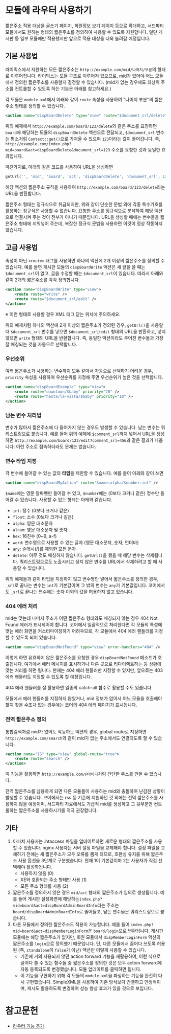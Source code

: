 # 모듈에 라우터 사용하기
짧은주소 적용 대상을 글쓰기 페이지, 회원정보 보기 페이지 등으로 확대하고, 서드파티 모듈에서도 원하는 형태의 짧은주소를 정의하여 사용할 수 있도록 지원합니다. 일단 게시판 등 일부 모듈에만 적용했지만 앞으로 적용 대상을 더욱 늘려갈 예정입니다. 

## 기본 사용법

라이믹스에서 지원하는 모든 짧은주소는 `http://example.com/mid/나머지/부분`의 형태로 이루어집니다. 라이믹스는 모듈 구조로 이루어져 있으므로, mid가 있어야 어느 모듈에서 정의한 짧은주소를 사용할지 결정할 수 있습니다. (mid가 없는 경우에도 최상위 주소를 컨트롤할 수 있도록 하는 기능은 아래를 참고하세요.)

각 모듈은 `module.xml`에서 아래와 같이 `route` 속성을 사용하여 "나머지 부분"의 짧은주소 형태를 정의할 수 있습니다.

```xml
<action name="dispBoardDelete" type="view" route="$document_srl/delete" />
```

위의 예제에서 `http://example.com/board/123/delete`와 같은 주소를 요청하면 `board`에 해당하는 모듈의 `dispBoardDelete` 액션으로 전달되고, `$document_srl` 변수는 평소처럼 `Context::get()`으로 가져올 수 있으며 `123`이라는 값이 들어갑니다. 즉, `http://example.com/index.php?mid=board&act=dispBoardDelete&document_srl=123` 주소를 요청한 것과 동일한 효과입니다.

마찬가지로, 아래와 같은 코드를 사용하여 URL을 생성하면

```php
getUrl('', 'mid', 'board', 'act', 'dispBoardDelete', 'document_srl', 123)
```

해당 액션의 짧은주소 규칙을 사용하여 `http://example.com/board/123/delete`라는 URL을 반환합니다.

짧은주소 형태는 정규식으로 취급되지만, 위와 같이 단순한 문법 외에 각종 특수기호를 활용하는 정규식은 사용할 수 없습니다. 요청한 주소를 정규식으로 분석하여 해당 액션으로 연결시켜 주는 것이 전부가 아니기 때문입니다. URL을 생성할 때에는 변수들을 짧은주소 형태에 끼워넣어 주는데, 복잡한 정규식 문법을 사용하면 이것이 정상 작동하지 않습니다.

## 고급 사용법

속성이 아닌 `<route>` 태그를 사용하면 하나의 액션에 2개 이상의 짧은주소를 정의할 수 있습니다. 예를 들면 게시판 모듈의 `dispBoardWrite` 액션은 새 글을 쓸 때는 `$document_srl`이 없고, 글을 수정할 때는 `$document_srl`이 있습니다. 따라서 아래와 같이 2개의 짧은주소를 각각 정의합니다.

```xml
<action name="dispBoardWrite" type="view">
    <route route="write" />
    <route route="$document_srl/edit" />
</action>
```

※ 이런 형태로 사용할 경우 XML 태그 닫는 위치에 주의하세요.

위의 예제처럼 하나의 액션에 2개 이상의 짧은주소가 정의된 경우,  `getUrl()`을 사용할 때 `$document_srl` 변수를 넣으면 `$document_srl/edit` 형태의 URL을 반환하고, 넣지 않으면 `write` 형태의 URL을 반환합니다. 즉, 동일한 액션이라도 주어진 변수들과 가장 잘 매칭되는 것을 자동으로 선택합니다.

### 우선순위

여러 짧은주소가 사용하는 변수까지 모두 같아서 자동으로 선택하기 어려운 경우, `priority` 속성을 사용하여 우선순위를 지정해 주면 우선순위가 높은 것을 선택합니다.

```xml
<action name="dispBoardExample" type="view">
    <route route="downtown/$baby" priority="20" />
    <route route="hasta/la-vista/$baby" priority="10" />
</action>
```

### 남는 변수 처리법

변수가 많아서 짧은주소에 다 들어가지 않는 경우도 발생할 수 있습니다. 남는 변수는 쿼리스트링으로 붙습니다. 예를 들어 위의 예제에 `$comment_srl`까지 넣어서 URL을 생성하면 `http://example.com/board/123/edit?comment_srl=456`과 같은 결과가 나옵니다. 이런 주소로 접속하더라도 문제는 없습니다.

### 변수 타입 지정

각 변수에 들어갈 수 있는 값의 **타입**을 제한할 수 있습니다. 예를 들어 아래와 같이 쓰면

```xml
<action name="dispBoardMyAction" route="$name:alpha/$number:int" />
```

`$name`에는 영문 알파벳만 들어갈 수 있고, `$number`에는 (0보다 크거나 같은) 정수만 들어갈 수 있습니다. 사용할 수 있는 형태는 아래와 같습니다.

- `int`: 정수 (0보다 크거나 같은)
- `float`: 소수 (0보다 크거나 같은)
- `alpha`: 영문 대소문자
- `alnum`: 영문 대소문자 및 숫자
- `hex`: 16진수 (0~9, a-f)
- `word`: 변수명으로 사용할 수 있는 글자 (영문 대소문자, 숫자, 언더바)
- `any`: 슬래시(/)를 제외한 모든 문자
- `delete`: 아무 것도 매칭하지 않습니다. `getUrl()`을 했을 때 해당 변수는 삭제됩니다. 쿼리스트링으로도 노출시키고 싶지 않은 변수를 URL에서 삭제하려고 할 때 사용할 수 있습니다.

위의 예제들과 같이 타입을 지정하지 않고 변수명만 넣어서 짧은주소를 정의한 경우, `_srl`로 끝나는 변수는 `int`가 기본값이며 그 밖의 변수는 `any`가 기본값입니다. 코어에서도 `_srl`로 끝나는 변수에는 숫자 이외의 값을 허용하지 않고 있습니다.

### 404 에러 처리

mid는 맞는데 나머지 주소가 어떤 짧은주소 형태와도 매칭되지 않는 경우 404 Not Found 에러가 표시되어야 합니다. 코어에서 일괄적으로 처리한다면 각 모듈의 특성에 맞는 에러 화면을 커스터마이징하기 어려우므로, 각 모듈에서 404 에러 핸들러를 지정할 수 있도록 되어 있습니다.

```xml
<action name="dispBoardNotFound" type="view" error-handlers="404" />
```

이렇게 하면 유효하지 않은 짧은주소를 요청한 경우 `dispBoardNotFound` 메소드가 호출됩니다. 여기에서 에러 메시지를 표시하거나 다른 곳으로 리다이렉트하는 등 상황에 맞는 처리를 하면 됩니다. 현재는 404 에러 핸들러만 지정할 수 있지만, 앞으로는 403 에러 핸들러도 지정할 수 있도록 할 예정입니다.

404 에러 핸들러를 잘 활용하면 일종의 catch-all 함수로 활용할 수도 있습니다.

모듈에서 에러 핸들러를 지정하지 않았거나, mid 정보가 없어서 어느 모듈을 호출해야 할지 찾을 수조차 없는 경우에는 코어의 404 에러 페이지가 표시됩니다.

### 전역 짧은주소 정의

통합검색처럼 mid가 없어도 작동하는 액션의 경우, global route로 지정하면 `http://example.com/search`와 같이 mid가 없는 주소에서도 연결되도록 할 수 있습니다.

```xml
<action name="IS" type="view" global-route="true">
    <route route="search" />
</action>
```

이 기능을 활용하면 `http://example.com/@아이디`처럼 간단한 주소를 만들 수 있습니다.

전역 짧은주소를 남용하게 되면 다른 모듈들이 사용하는 mid와 충돌하여 난감한 상황이 발생할 수 있습니다. 코어에서는 rss 등 기존에 지원하던 것 외에는 전역 짧은주소를 사용하지 않을 예정이며, 서드파티 자료에서도 가급적 mid를 생성하고 그 뒷부분만 컨트롤하는 짧은주소를 사용하시기를 적극 권장합니다.

## 기타

1. 아파치 사용자는 .htaccess 파일을 업데이트하면 새로운 형태의 짧은주소를 사용할 수 있습니다. nginx 사용자는 서버 설정 파일을 교체해야 합니다. 설정 파일을 교체하기 전에는 새 짧은주소가 모두 오류를 뿜게 되므로, 호환성 유지를 위해 짧은주소 사용 옵션을 3단계로 구분했습니다. 현재 1이 기본값이며 2는 사용자가 직접 선택해야 활성화됩니다.
    - 사용하지 않음 (0)
    - XE와 호환되는 주소 형태만 사용 (1)
    - 모든 주소 형태를 사용 (2)
2. 짧은주소를 정의하지 않은 경우 `mid/act` 형태의 짧은주소가 임의로 생성됩니다. 예를 들어 게시판 설정화면에 해당하는`index.php?mid=board&act=dispBoardAdminBoardInfo`라는 주소는 `board/dispBoardAdminBoardInfo`로 줄어들고, 남는 변수들은 쿼리스트링으로 붙습니다.
3. 다른 모듈에서 정의한 짧은주소도 적용이 가능합니다. 예를 들어 `index.php?mid=board&act=dispMemberLoginForm`은 `board/login`으로 변환됩니다. 게시판 모듈에는 해당 짧은주소가 없지만, 회원 모듈에서 `dispMemberLoginForm` 액션의 짧은주소를 `login`으로 정의했기 때문입니다. 단, 다른 모듈에서 끌어다 쓰도록 허용된 (즉, `standalone`이 `false`가 아닌) 액션만 이렇게 사용할 수 있습니다.
    - 기존에 거의 사용되지 않던 action forward 기능을 재활용하여, 이런 식으로 끌어다 쓸 수 있는 함수들 중 짧은주소를 정의한 것은 모두 action forward에 자동 등록되도록 변경했습니다. 모듈 업데이트를 클릭하면 됩니다.
    - 이 기능을 구현하기 위해 각 모듈의 `module.xml`을 파싱하는 기능을 완전히 다시 구현했습니다. SimpleXML을 사용하여 기존 방식보다 간결하고 안정적이며, 캐시도 활용하도록 변경하여 성능 향상 효과가 있을 것으로 보입니다.


# 참고문헌
- [라우터 기능 추가](https://github.com/rhymix/rhymix/pull/1322)
